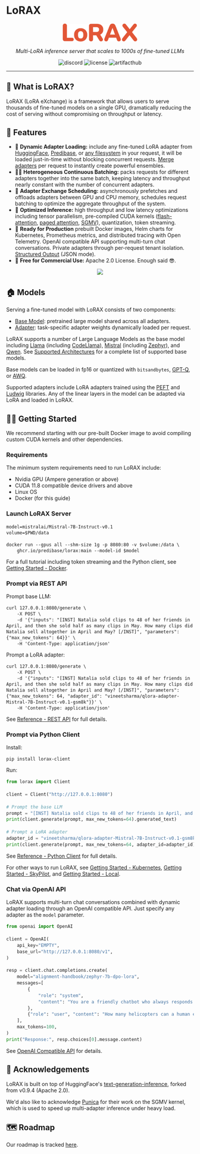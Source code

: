 # LoRAX

<p align="center">
    <img src="LoRAX_Main_Logo-Orange.png" alt="LoRAX Logo" style="width:200px;" />
</p>
<p align="center">
    <em>Multi-LoRA inference server that scales to 1000s of fine-tuned LLMs</em>
</p>
<p align="center">

<a href="https://discord.gg/CBgdrGnZjy" target="_blank" style="text-decoration: none;">
    <img src="https://dcbadge.vercel.app/api/server/CBgdrGnZjy?style=flat&theme=discord-inverted" alt="discord">
</a>
<a href="https://github.com/predibase/lorax/blob/master/LICENSE" target="_blank" style="text-decoration: none;">
    <img src="https://img.shields.io/badge/License-Apache%202.0-blue.svg" alt="license">
</a>
<a href="https://artifacthub.io/packages/search?repo=lorax" target="_blank" style="text-decoration: none;">
    <img src="https://img.shields.io/endpoint?url=https://artifacthub.io/badge/repository/lorax" alt="artifacthub">
</a>
</p>

---

## 📖 What is LoRAX?

LoRAX (LoRA eXchange) is a framework that allows users to serve thousands of fine-tuned models on a single GPU, dramatically reducing the cost of serving without compromising on throughput or latency.

## 🌳 Features

-   🚅 **Dynamic Adapter Loading:** include any fine-tuned LoRA adapter from [HuggingFace](./models/adapters/index.md#huggingface-hub), [Predibase](./models/adapters/index.md#predibase), or [any filesystem](./models/adapters/index.md#local) in your request, it will be loaded just-in-time without blocking concurrent requests. [Merge adapters](./guides/merging_adapters.md) per request to instantly create powerful ensembles.
-   🏋️‍♀️ **Heterogeneous Continuous Batching:** packs requests for different adapters together into the same batch, keeping latency and throughput nearly constant with the number of concurrent adapters.
-   🧁 **Adapter Exchange Scheduling:** asynchronously prefetches and offloads adapters between GPU and CPU memory, schedules request batching to optimize the aggregate throughput of the system.
-   👬 **Optimized Inference:** high throughput and low latency optimizations including tensor parallelism, pre-compiled CUDA kernels ([flash-attention](https://arxiv.org/abs/2307.08691), [paged attention](https://arxiv.org/abs/2309.06180), [SGMV](https://arxiv.org/abs/2310.18547)), quantization, token streaming.
-   🚢 **Ready for Production** prebuilt Docker images, Helm charts for Kubernetes, Prometheus metrics, and distributed tracing with Open Telemetry. OpenAI compatible API supporting multi-turn chat conversations. Private adapters through per-request tenant isolation. [Structured Output](./guides/structured_output.md) (JSON mode).
-   🤯 **Free for Commercial Use:** Apache 2.0 License. Enough said 😎.

<p align="center">
  <img src="https://github.com/predibase/lorax/assets/29719151/f88aa16c-66de-45ad-ad40-01a7874ed8a9" />
</p>

## 🏠 Models

Serving a fine-tuned model with LoRAX consists of two components:

-   [Base Model](./models/base_models.md): pretrained large model shared across all adapters.
-   [Adapter](./models/adapters/index.md): task-specific adapter weights dynamically loaded per request.

LoRAX supports a number of Large Language Models as the base model including [Llama](https://huggingface.co/meta-llama) (including [CodeLlama](https://huggingface.co/codellama)), [Mistral](https://huggingface.co/mistralai) (including [Zephyr](https://huggingface.co/HuggingFaceH4/zephyr-7b-beta)), and [Qwen](https://huggingface.co/Qwen). See [Supported Architectures](./models/base_models.md#supported-architectures) for a complete list of supported base models.

Base models can be loaded in fp16 or quantized with `bitsandbytes`, [GPT-Q](https://arxiv.org/abs/2210.17323), or [AWQ](https://arxiv.org/abs/2306.00978).

Supported adapters include LoRA adapters trained using the [PEFT](https://github.com/huggingface/peft) and [Ludwig](https://ludwig.ai/) libraries. Any of the linear layers in the model can be adapted via LoRA and loaded in LoRAX.

## 🏃‍♂️ Getting Started

We recommend starting with our pre-built Docker image to avoid compiling custom CUDA kernels and other dependencies.

### Requirements

The minimum system requirements need to run LoRAX include:

-   Nvidia GPU (Ampere generation or above)
-   CUDA 11.8 compatible device drivers and above
-   Linux OS
-   Docker (for this guide)

### Launch LoRAX Server

```shell
model=mistralai/Mistral-7B-Instruct-v0.1
volume=$PWD/data

docker run --gpus all --shm-size 1g -p 8080:80 -v $volume:/data \
    ghcr.io/predibase/lorax:main --model-id $model
```

For a full tutorial including token streaming and the Python client, see [Getting Started - Docker](./getting_started/docker.md).

### Prompt via REST API

Prompt base LLM:

```shell
curl 127.0.0.1:8080/generate \
    -X POST \
    -d '{"inputs": "[INST] Natalia sold clips to 48 of her friends in April, and then she sold half as many clips in May. How many clips did Natalia sell altogether in April and May? [/INST]", "parameters": {"max_new_tokens": 64}}' \
    -H 'Content-Type: application/json'
```

Prompt a LoRA adapter:

```shell
curl 127.0.0.1:8080/generate \
    -X POST \
    -d '{"inputs": "[INST] Natalia sold clips to 48 of her friends in April, and then she sold half as many clips in May. How many clips did Natalia sell altogether in April and May? [/INST]", "parameters": {"max_new_tokens": 64, "adapter_id": "vineetsharma/qlora-adapter-Mistral-7B-Instruct-v0.1-gsm8k"}}' \
    -H 'Content-Type: application/json'
```

See [Reference - REST API](./reference/rest_api.md) for full details.

### Prompt via Python Client

Install:

```shell
pip install lorax-client
```

Run:

```python
from lorax import Client

client = Client("http://127.0.0.1:8080")

# Prompt the base LLM
prompt = "[INST] Natalia sold clips to 48 of her friends in April, and then she sold half as many clips in May. How many clips did Natalia sell altogether in April and May? [/INST]"
print(client.generate(prompt, max_new_tokens=64).generated_text)

# Prompt a LoRA adapter
adapter_id = "vineetsharma/qlora-adapter-Mistral-7B-Instruct-v0.1-gsm8k"
print(client.generate(prompt, max_new_tokens=64, adapter_id=adapter_id).generated_text)
```

See [Reference - Python Client](./reference/python_client/client.md) for full details.

For other ways to run LoRAX, see [Getting Started - Kubernetes](./getting_started/kubernetes.md), [Getting Started - SkyPilot](./getting_started/skypilot.md), and [Getting Started - Local](./getting_started/local.md).

### Chat via OpenAI API

LoRAX supports multi-turn chat conversations combined with dynamic adapter loading through an OpenAI compatible API. Just specify any adapter as the `model` parameter.

```python
from openai import OpenAI

client = OpenAI(
    api_key="EMPTY",
    base_url="http://127.0.0.1:8080/v1",
)

resp = client.chat.completions.create(
    model="alignment-handbook/zephyr-7b-dpo-lora",
    messages=[
        {
            "role": "system",
            "content": "You are a friendly chatbot who always responds in the style of a pirate",
        },
        {"role": "user", "content": "How many helicopters can a human eat in one sitting?"},
    ],
    max_tokens=100,
)
print("Response:", resp.choices[0].message.content)
```

See [OpenAI Compatible API](./reference/openai_api.md) for details.

## 🙇 Acknowledgements

LoRAX is built on top of HuggingFace's [text-generation-inference](https://github.com/huggingface/text-generation-inference), forked from v0.9.4 (Apache 2.0).

We'd also like to acknowledge [Punica](https://github.com/punica-ai/punica) for their work on the SGMV kernel, which is used to speed up multi-adapter inference under heavy load.

## 🗺️ Roadmap

Our roadmap is tracked [here](https://github.com/predibase/lorax/issues/57).
